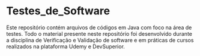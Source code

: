# Testes_de_Software
Este repositório contém arquivos de códigos em Java com foco na área de testes. Todo o material presente neste repositório foi desenvolvido durante a disciplina de Verificação e Validação de software e em práticas de cursos realizados na plataforma Udemy e DevSuperior.
